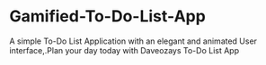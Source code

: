 # Gamified-To-Do-List-App
A simple To-Do List Application with an elegant and animated User interface,.Plan your day today with Daveozays To-Do List App
